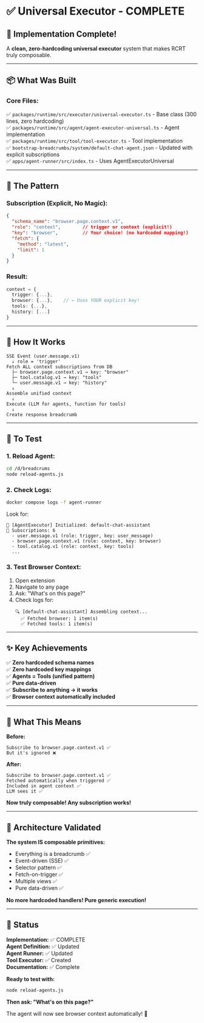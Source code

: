 # ✅ Universal Executor - COMPLETE

## 🎉 Implementation Complete!

A **clean, zero-hardcoding universal executor** system that makes RCRT truly composable.

---

## 📦 What Was Built

### **Core Files:**

✅ `packages/runtime/src/executor/universal-executor.ts` - Base class (300 lines, zero hardcoding)  
✅ `packages/runtime/src/agent/agent-executor-universal.ts` - Agent implementation  
✅ `packages/runtime/src/tool/tool-executor.ts` - Tool implementation  
✅ `bootstrap-breadcrumbs/system/default-chat-agent.json` - Updated with explicit subscriptions  
✅ `apps/agent-runner/src/index.ts` - Uses AgentExecutorUniversal  

---

## 🎯 The Pattern

### **Subscription (Explicit, No Magic):**

```json
{
  "schema_name": "browser.page.context.v1",
  "role": "context",        // trigger or context (explicit!)
  "key": "browser",         // Your choice! (no hardcoded mapping!)
  "fetch": {
    "method": "latest",
    "limit": 1
  }
}
```

### **Result:**

```typescript
context = {
  trigger: {...},
  browser: {...},    // ← Uses YOUR explicit key!
  tools: {...},
  history: [...]
}
```

---

## 🔄 How It Works

```
SSE Event (user.message.v1)
  ↓ role = 'trigger'
Fetch ALL context subscriptions from DB
  ├─ browser.page.context.v1 → key: "browser"
  ├─ tool.catalog.v1 → key: "tools"
  └─ user.message.v1 → key: "history"
  ↓
Assemble unified context
  ↓
Execute (LLM for agents, function for tools)
  ↓
Create response breadcrumb
```

---

## 🧪 To Test

### **1. Reload Agent:**

```bash
cd /d/breadcrums
node reload-agents.js
```

### **2. Check Logs:**

```bash
docker compose logs -f agent-runner
```

Look for:
```
🤖 [AgentExecutor] Initialized: default-chat-assistant
📡 Subscriptions: 6
  - user.message.v1 (role: trigger, key: user_message)
  - browser.page.context.v1 (role: context, key: browser)
  - tool.catalog.v1 (role: context, key: tools)
  ...
```

### **3. Test Browser Context:**

1. Open extension
2. Navigate to any page
3. Ask: "What's on this page?"
4. Check logs for:
   ```
   🔍 [default-chat-assistant] Assembling context...
     ✅ Fetched browser: 1 item(s)
     ✅ Fetched tools: 1 item(s)
   ```

---

## ✨ Key Achievements

✅ **Zero hardcoded schema names**  
✅ **Zero hardcoded key mappings**  
✅ **Agents = Tools (unified pattern)**  
✅ **Pure data-driven**  
✅ **Subscribe to anything → it works**  
✅ **Browser context automatically included**  

---

## 🎯 What This Means

**Before:**
```
Subscribe to browser.page.context.v1 ✅
But it's ignored ❌
```

**After:**
```
Subscribe to browser.page.context.v1 ✅
Fetched automatically when triggered ✅
Included in agent context ✅
LLM sees it ✅
```

**Now truly composable! Any subscription works!**

---

## 📐 Architecture Validated

**The system IS composable primitives:**

- Everything is a breadcrumb ✅
- Event-driven (SSE) ✅
- Selector pattern ✅
- Fetch-on-trigger ✅
- Multiple views ✅
- Pure data-driven ✅

**No more hardcoded handlers! Pure generic execution!**

---

## 🚀 Status

**Implementation:** ✅ COMPLETE  
**Agent Definition:** ✅ Updated  
**Agent Runner:** ✅ Updated  
**Tool Executor:** ✅ Created  
**Documentation:** ✅ Complete  

**Ready to test with:**
```bash
node reload-agents.js
```

**Then ask: "What's on this page?"**

The agent will now see browser context automatically! 🎉
